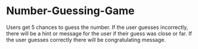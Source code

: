 # Number-Guessing-Game
Users get 5 chances to guess the number. If the user guesses incorrectly, there will be a hint or message for the user if their guess was close or far. If the user guesses correctly there will be congratulating message.
